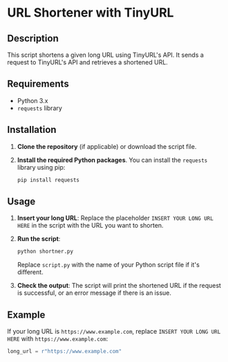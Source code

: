 # URL Shortener with TinyURL

## Description
This script shortens a given long URL using TinyURL's API. It sends a request to TinyURL's API and retrieves a shortened URL.

## Requirements
- Python 3.x
- `requests` library

## Installation
1. **Clone the repository** (if applicable) or download the script file.

2. **Install the required Python packages**. You can install the `requests` library using pip:

    ```bash
    pip install requests
    ```

## Usage
1. **Insert your long URL**: Replace the placeholder `INSERT YOUR LONG URL HERE` in the script with the URL you want to shorten.

2. **Run the script**:

    ```bash
    python shortner.py
    ```

   Replace `script.py` with the name of your Python script file if it's different.

3. **Check the output**: The script will print the shortened URL if the request is successful, or an error message if there is an issue.

## Example
If your long URL is `https://www.example.com`, replace `INSERT YOUR LONG URL HERE` with `https://www.example.com`:

```python
long_url = r"https://www.example.com"
